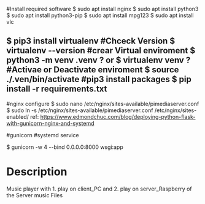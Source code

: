 #Install required software
$ sudo apt install nginx
$ sudo apt install python3
$ sudo apt install python3-pip
$ sudo apt install mpg123
$ sudo apt install vlc

$ pip3 install virtualenv
#Chceck Version
$ virtualenv --version
#crear Virtual enviroment
$ python3 -m venv .venv ?
or
$ virtualenv venv ? 
#Activae or Deactivate enviroment
$ source ./.ven/bin/activate 
#pip3 install packages
$ pip install -r requirements.txt
----------------------------------------
#nginx configure
$ sudo nano /etc/nginx/sites-available/pimediaserver.conf
$ sudo ln -s /etc/nginx/sites-available/pimediaserver.conf /etc/nginx/sites-enabled/
ref: https://www.edmondchuc.com/blog/deploying-python-flask-with-gunicorn-nginx-and-systemd


#gunicorn
#systemd service

$ gunicorn -w 4 --bind 0.0.0.0:8000 wsgi:app


# Description 
Music player with 1. play on client_PC and 2. play on server_Raspberry  of the Server music Files
